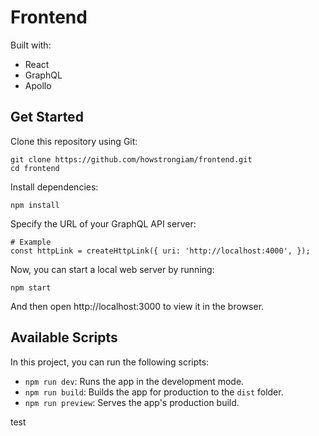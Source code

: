 # Frontend

Built with:

- React
- GraphQL
- Apollo

## Get Started

Clone this repository using Git:

```
git clone https://github.com/howstrongiam/frontend.git
cd frontend
```

Install dependencies:

```
npm install
```

Specify the URL of your GraphQL API server:

```
# Example
const httpLink = createHttpLink({ uri: 'http://localhost:4000', });
```

Now, you can start a local web server by running:

```
npm start
```

And then open http://localhost:3000 to view it in the browser.

## Available Scripts

In this project, you can run the following scripts:

- `npm run dev`: Runs the app in the development mode.
- `npm run build`: Builds the app for production to the `dist` folder.
- `npm run preview`: Serves the app's production build.

test